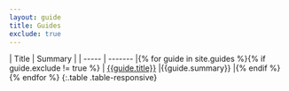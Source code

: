 ```yaml
---
layout: guide
title: Guides
exclude: true
---
```

| Title | Summary |
| ----- | ------- |{% for guide in site.guides %}{% if guide.exclude != true %}
| [{{guide.title}}]({{guide.url}}) |{{guide.summary}} |{% endif %}{% endfor %}
{:.table .table-responsive}
